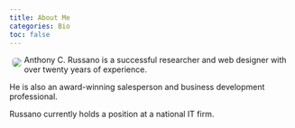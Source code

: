 ```yaml
---
title: About Me
categories: Bio
toc: false
---
```

<img src="https://res.cloudinary.com/alchemist-cookbook/image/upload/w_200,f_auto/anthony-russano/me.jpg" style="border-radius: 5px; float:left; margin: 5px;">Anthony C. Russano is a successful researcher and web designer with over twenty years of experience.

He is also an award-winning salesperson and business development professional.

Russano currently holds a position at a national IT firm.